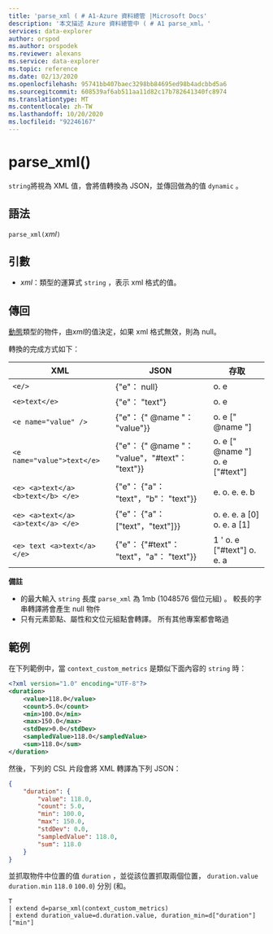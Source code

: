 ```yaml
---
title: 'parse_xml ( # A1-Azure 資料總管 |Microsoft Docs'
description: '本文描述 Azure 資料總管中 ( # A1 parse_xml。'
services: data-explorer
author: orspod
ms.author: orspodek
ms.reviewer: alexans
ms.service: data-explorer
ms.topic: reference
ms.date: 02/13/2020
ms.openlocfilehash: 95741bb407baec3298bb84695ed98b4adcbbd5a6
ms.sourcegitcommit: 608539af6ab511aa11d82c17b782641340fc8974
ms.translationtype: MT
ms.contentlocale: zh-TW
ms.lasthandoff: 10/20/2020
ms.locfileid: "92246167"
---
```

# <a name="parse_xml"></a>parse_xml()

`string`將視為 XML 值，會將值轉換為 JSON，並傳回做為的值 `dynamic` 。

## <a name="syntax"></a>語法

`parse_xml(`*xml*`)`

## <a name="arguments"></a>引數

* *xml*：類型的運算式 `string` ，表示 xml 格式的值。

## <a name="returns"></a>傳回

[動態](./scalar-data-types/dynamic.md)類型的物件，由*xml*的值決定，如果 xml 格式無效，則為 null。

轉換的完成方式如下：

XML                                |JSON                                            |存取
-----------------------------------|------------------------------------------------|--------------         
`<e/>`                             | {"e"： null}                                  | o. e
`<e>text</e>`                      | {"e"： "text"}                                | o. e
`<e name="value" />`               | {"e"： {" @name "： "value"}}                     | o. e [" @name "]
`<e name="value">text</e>`         | {"e"： {" @name "： "value"，"#text"： "text"}} | o. e [" @name "] o. e ["#text"]
`<e> <a>text</a> <b>text</b> </e>` | {"e"： {"a"： "text"，"b"： "text"}}          | e. o. e. e. b
`<e> <a>text</a> <a>text</a> </e>` | {"e"： {"a"： ["text"，"text"]}}             | o. e. e. a [0] o. e. a [1]
`<e> text <a>text</a> </e>`        | {"e"： {"#text"： "text"，"a"： "text"}}      | 1 ' o. e ["#text"] o. e. a

**備註**

* 的最大輸入 `string` 長度 `parse_xml` 為 1mb (1048576 個位元組) 。 較長的字串轉譯將會產生 null 物件
* 只有元素節點、屬性和文位元組點會轉譯。 所有其他專案都會略過
 
## <a name="example"></a>範例

在下列範例中，當 `context_custom_metrics` 是類似下面內容的 `string` 時： 

```xml
<?xml version="1.0" encoding="UTF-8"?>
<duration>
    <value>118.0</value>
    <count>5.0</count>
    <min>100.0</min>
    <max>150.0</max>
    <stdDev>0.0</stdDev>
    <sampledValue>118.0</sampledValue>
    <sum>118.0</sum>
</duration>
```

然後，下列的 CSL 片段會將 XML 轉譯為下列 JSON：

```json
{
    "duration": {
        "value": 118.0,
        "count": 5.0,
        "min": 100.0,
        "max": 150.0,
        "stdDev": 0.0,
        "sampledValue": 118.0,
        "sum": 118.0
    }
}
```

並抓取物件中位置的值 `duration` ，並從該位置抓取兩個位置， `duration.value` `duration.min` `118.0` `100.0`) 分別 (和。

```kusto
T
| extend d=parse_xml(context_custom_metrics) 
| extend duration_value=d.duration.value, duration_min=d["duration"]["min"]
```
